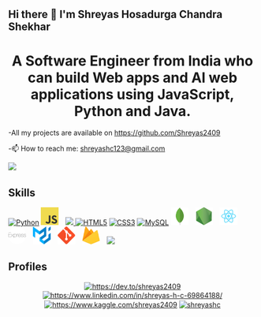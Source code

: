 ## Hi there 👋 I'm Shreyas Hosadurga Chandra Shekhar
<h1 align="center">A Software Engineer from India who can build Web apps and AI web applications using JavaScript, Python and Java.  </h1>
<!--**Shreyas2409/Shreyas2409** is a ✨ _special_ ✨ repository because its `README.md` (this file) appears on your GitHub profile. -->


-All my projects are available on https://github.com/Shreyas2409

-📫 How to reach me: shreyashc123@gmail.com



<img height="180em" src="https://github-readme-stats.vercel.app/api/top-langs/?username=Shreyas2409&layout=compact&langs_count=15&theme=dark">
<p align="left">
  
 ## Skills
<a href="https://www.python.org/" target="_blank" rel="noreferrer"><img src="https://raw.githubusercontent.com/danielcranney/readme-generator/main/public/icons/skills/python-colored.svg" width="36" height="36" alt="Python" /></a>
<img style="margin-right:10px" target="_blank" alt="JavaScript" width="36" height="36" src="https://github.com/PrinceCorwin/Useful-tech-icons/blob/main/images/javascript.png?raw=true" />
<a href="https://skillicons.dev">
    <img src="https://skillicons.dev/icons?i=javascript,python,java,html,css,react,nodejs,express,MongoDB,git" />
  </a>
<a href="https://developer.mozilla.org/en-US/docs/Glossary/HTML5" target="_blank" rel="noreferrer"><img src="https://raw.githubusercontent.com/danielcranney/readme-generator/main/public/icons/skills/html5-colored.svg" width="36" height="36" alt="HTML5" /></a>
<a href="https://www.w3.org/TR/CSS/#css" target="_blank" rel="noreferrer"><img src="https://raw.githubusercontent.com/danielcranney/readme-generator/main/public/icons/skills/css3-colored.svg" width="36" height="36" alt="CSS3" /></a>
<a href="https://www.mysql.com/" target="_blank" rel="noreferrer"><img src="https://raw.githubusercontent.com/danielcranney/readme-generator/main/public/icons/skills/mysql-colored.svg" width="36" height="36" alt="MySQL" /></a>
<img  style="margin-right:10px" target="_blank" alt="MongoDB"  width="36" height="36" src="https://github.com/PrinceCorwin/Useful-tech-icons/blob/main/images/mongodb-leaf.png?raw=true" />
<img style="margin-right:10px" target="_blank" alt="NodeJS" width="36" height="36" src="https://github.com/PrinceCorwin/Useful-tech-icons/blob/main/images/nodejs.png?raw=true" />
<img  style="margin-right:10px" target="_blank" alt="React"  width="36" height="36" src="https://github.com/PrinceCorwin/Useful-tech-icons/blob/main/images/react.png?raw=true"/>
<img  style="margin-right:10px; border-radius:50%"  target="_blank" alt="Express" width="36" height="36" src="https://github.com/PrinceCorwin/Useful-tech-icons/blob/main/images/express.png?raw=true" />
<img style="margin-right:10px" target="_blank" alt="Material UI" width="36" height="36" src="https://github.com/PrinceCorwin/Useful-tech-icons/blob/main/images/material.png?raw=true" />
<img  style="margin-right:10px" target="_blank" alt="git"  width="36" height="36" src="https://github.com/PrinceCorwin/Useful-tech-icons/blob/main/images/git-logo-minimal.png?raw=true" />
<img  style="margin-right:10px" target="_blank" alt="Firebase" width="36" height="36" src="https://github.com/PrinceCorwin/Useful-tech-icons/blob/main/images/firebase-logo.png?raw=true" />
<a href="https://skillicons.dev">
    <img src="https://skillicons.dev/icons?i=docker,heroku,vercel,netlify" />
  </a>
</p>

## Profiles
<p align="center">
<a href="https://dev.to/shreyas2409" target="blank"><img align="center" src="https://cdn.jsdelivr.net/npm/simple-icons@3.0.1/icons/dev-dot-to.svg" alt="https://dev.to/shreyas2409" height="36" width="36" /></a>
<a href="https://www.linkedin.com/in/shreyas-h-c-69864188/" target="blank"><img align="center" src="https://cdn.jsdelivr.net/npm/simple-icons@3.0.1/icons/linkedin.svg" alt="https://www.linkedin.com/in/shreyas-h-c-69864188/" height="36" width="36" /></a>
<a href="https://www.kaggle.com/shreyas2409" target="blank"><img align="center" src="https://cdn.jsdelivr.net/npm/simple-icons@3.0.1/icons/kaggle.svg" alt="https://www.kaggle.com/shreyas2409" height="36" width="36" /></a>
<a href="https://www.hackerrank.com/shreyashc" target="blank"><img align="center" src="https://cdn.jsdelivr.net/npm/simple-icons@3.0.1/icons/hackerrank.svg" alt="shreyashc" height="36" width="36" /></a>
</p>
